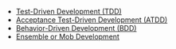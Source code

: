 <!--bl
(filemeta
    (title "A List of Available Documents"))
/bl-->

* [Test-Driven Development (TDD)](xp_tdd.md)
* [Acceptance Test-Driven Development (ATDD)](xp_atdd.md)
* [Behavior-Driven Development (BDD)](xp_bdd.md)
* [Ensemble or Mob Development](xp_mob.md)